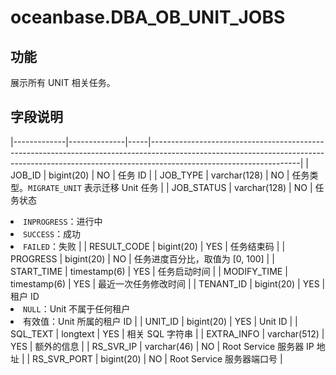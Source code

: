 oceanbase.DBA_OB_UNIT_JOBS 
===============================================


功能 
--------------------

展示所有 UNIT 相关任务。

字段说明 
----------------------



|-------------|--------------|-----|-------------------------------------------------------------------------------------------------------------------------------------------------------------------------------------------------|
| JOB_ID      | bigint(20)   | NO  | 任务 ID                                                                                                                                                                                           |
| JOB_TYPE    | varchar(128) | NO  | 任务类型。`MIGRATE_UNIT` 表示迁移 Unit 任务                                                                                                                                                                |
| JOB_STATUS  | varchar(128) | NO  | 任务状态 <li> `INPROGRESS`：进行中   <li> `SUCCESS`：成功   <li> `FAILED`：失败    |
| RESULT_CODE | bigint(20)   | YES | 任务结束码                                                                                                                                                                                           |
| PROGRESS    | bigint(20)   | NO  | 任务进度百分比，取值为 \[0, 100\]                                                                                                                                                                          |
| START_TIME  | timestamp(6) | YES | 任务启动时间                                                                                                                                                                                          |
| MODIFY_TIME | timestamp(6) | YES | 最近一次任务修改时间                                                                                                                                                                                      |
| TENANT_ID   | bigint(20)   | YES | 租户 ID <li> `NULL`：Unit 不属于任何租户   <li> 有效值：Unit 所属的租户 ID                                            |
| UNIT_ID     | bigint(20)   | YES | Unit ID                                                                                                                                                                                         |
| SQL_TEXT    | longtext     | YES | 相关 SQL 字符串                                                                                                                                                                                      |
| EXTRA_INFO  | varchar(512) | YES | 额外的信息                                                                                                                                                                                           |
| RS_SVR_IP   | varchar(46)  | NO  | Root Service 服务器 IP 地址                                                                                                                                                                           |
| RS_SVR_PORT | bigint(20)   | NO  | Root Service 服务器端口号                                                                                                                                                                              |


